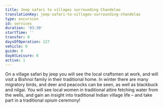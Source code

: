 ```yaml
---
title: Jeep safari to villages surrounding Chandelao
translationKey: jeep-safari-to-villages-surrounding-chandelao
type: excursion
id: services
duration: '03:30'
startTime: ''
transfer: 0
daysOfOperation: 127
vehicle: 0
guide: 0
dayAtLeisure: 0
active: 1
---
```

On a village safari by jeep you will see the local craftsmen at work, and will visit a Bishnoi family in their traditional home. In winter there are many migratory birds, and deer and peacocks can be seen, as well as blackbuck and nilgai. You will see local women in traditional attire fetching water from the wells, and gain an insight into traditional Indian village life – and take part in a traditional opium ceremony!
